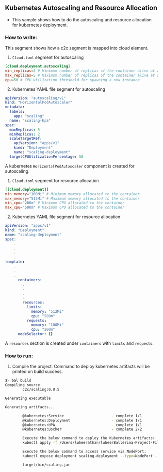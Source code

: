 ## Kubernetes Autoscaling and Resource Allocation

- This sample shows how to do the autoscaling and resource allocation for kubernetes deployment.

### How to write:
This segment shows how a c2c segment is mapped into cloud element.  
1. ```Cloud.toml``` segment for autoscaling
```toml
[cloud.deployment.autoscaling]
min_replicas=2 # Minimum number of replicas of the container alive at a given time
max_replicas=5 # Maximum number of replicas of the container alive at a given time
cpu=50 # CPU utilization threshold for spawning a new instance
```
2. Kubernetes YAML file segment for autoscaling
```yaml
apiVersion: "autoscaling/v1"
kind: "HorizontalPodAutoscaler"
metadata:
  labels:
    app: "scaling"
  name: "scaling-hpa"
spec:
  maxReplicas: 5
  minReplicas: 2
  scaleTargetRef:
    apiVersion: "apps/v1"
    kind: "Deployment"
    name: "scaling-deployment"
  targetCPUUtilizationPercentage: 50
```
   A kubernetes `HorizontalPodAutoscaler` component is created for autoscaling.

1. ```Cloud.toml``` segment for resource allocation
```toml
[[cloud.deployment]]
min_memory="100Mi" # Minimum memory allocated to the container
max_memory="512Mi" # Maximum memory allocated to the container 
min_cpu="200m" # Minimum CPU allocated to the container
max_cpu="500m" # Maximum CPU allocated to the container
```
2. Kubernetes YAML file segment for resource allocation
```yaml
apiVersion: "apps/v1"
kind: "Deployment"
name: "scaling-deployment"
spec:
    .
    .
    .
    .
template:
    .
    .
    .
      containers:
        .
        .
        .
        .
        resources:
          limits:
            memory: "512Mi"
            cpu: "500m"
          requests:
            memory: "100Mi"
            cpu: "200m"
      nodeSelector: {}
```
A `resources` section is created under `containers` with `limits` and `requests`.


### How to run:

1. Compile the project. Command to deploy kubernetes artifacts will be printed on build success.
```bash
$> bal build
Compiling source
        c2c/scaling:0.0.5

Generating executable

Generating artifacts...

        @kubernetes:Service                      - complete 1/1
        @kubernetes:Deployment                   - complete 1/1
        @kubernetes:HPA                          - complete 1/1
        @kubernetes:Docker                       - complete 2/2 

        Execute the below command to deploy the Kubernetes artifacts: 
        kubectl apply -f /Users/luheerathan/luhee/Ballerina-Project-Files/Test/c2c-test/examples/kubernetes-resources-autoscaling/target/kubernetes/scaling

        Execute the below command to access service via NodePort: 
        kubectl expose deployment scaling-deployment --type=NodePort --name=scaling-svc-local

        target/bin/scaling.jar
```
